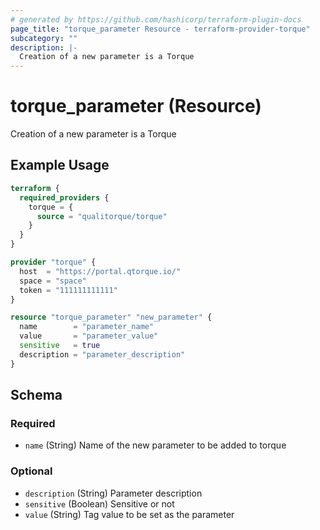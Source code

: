 ```yaml
---
# generated by https://github.com/hashicorp/terraform-plugin-docs
page_title: "torque_parameter Resource - terraform-provider-torque"
subcategory: ""
description: |-
  Creation of a new parameter is a Torque
---
```


# torque_parameter (Resource)

Creation of a new parameter is a Torque

## Example Usage

```terraform
terraform {
  required_providers {
    torque = {
      source = "qualitorque/torque"
    }
  }
}

provider "torque" {
  host  = "https://portal.qtorque.io/"
  space = "space"
  token = "111111111111"
}

resource "torque_parameter" "new_parameter" {
  name        = "parameter_name"
  value       = "parameter_value"
  sensitive   = true
  description = "parameter_description"
}
```

<!-- schema generated by tfplugindocs -->
## Schema

### Required

- `name` (String) Name of the new parameter to be added to torque

### Optional

- `description` (String) Parameter description
- `sensitive` (Boolean) Sensitive or not
- `value` (String) Tag value to be set as the parameter
